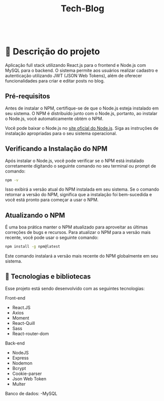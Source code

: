 <h1 align="center" > Tech-Blog </h1>
<br>
<p align="center">
    
<img src=" ">
<img width="">

</p>

#  📝 Descrição do projeto
<p>
   Aplicação full stack utilizando React.js para o frontend e Node.js com MySQL para o backend. O sistema permite aos usuários realizar cadastro e autenticação utilizando JWT (JSON Web Tokens), além de oferecer funcionalidades para criar e editar posts no blog.
</p>

## Pré-requisitos

Antes de instalar o NPM, certifique-se de que o Node.js esteja instalado em seu sistema. O NPM é distribuído junto com o Node.js, portanto, ao instalar o Node.js, você automaticamente obtém o NPM.

Você pode baixar o Node.js no [site oficial do Node.js](https://nodejs.org). Siga as instruções de instalação apropriadas para o seu sistema operacional.

## Verificando a Instalação do NPM

Após instalar o Node.js, você pode verificar se o NPM está instalado corretamente digitando o seguinte comando no seu terminal ou prompt de comando:

```bash
npm -v
```

Isso exibirá a versão atual do NPM instalada em seu sistema. Se o comando retornar a versão do NPM, significa que a instalação foi bem-sucedida e você está pronto para começar a usar o NPM.

## Atualizando o NPM

É uma boa prática manter o NPM atualizado para aproveitar as últimas correções de bugs e recursos. Para atualizar o NPM para a versão mais recente, você pode usar o seguinte comando:

```bash
npm install -g npm@latest
```

Este comando instalará a versão mais recente do NPM globalmente em seu sistema.

## 🚀 Tecnologias e bibliotecas

Esse projeto está sendo desenvolvido com as seguintes tecnologias:

Front-end
- React.JS
- Axios
- Moment
- React-Quill
- Sass
- React-router-dom

Back-end
- NodeJS
- Express
- Nodemon
- Bcrypt
- Cookie-parser
- Json Web Token
- Multer

Banco de dados:
-MySQL
